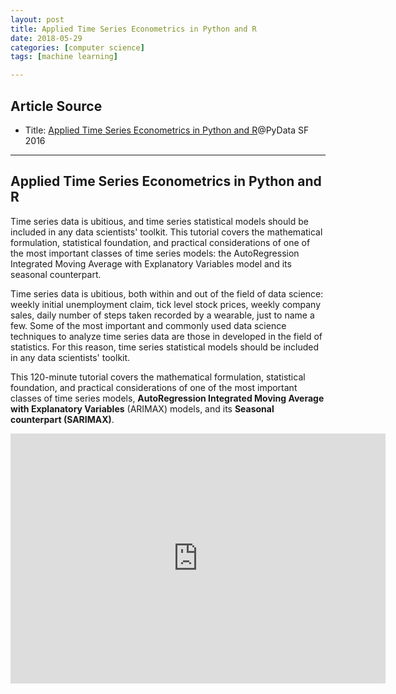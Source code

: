 ```yaml
---
layout: post
title: Applied Time Series Econometrics in Python and R
date: 2018-05-29
categories: [computer science]
tags: [machine learning]

---
```


## Article Source
* Title: [Applied Time Series Econometrics in Python and R](https://www.youtube.com/watch?v=tJ-O3hk1vRw)@PyData SF 2016

---

## Applied Time Series Econometrics in Python and R

Time series data is ubitious, and time series statistical models should be included in any data scientists' toolkit. This tutorial covers the mathematical formulation, statistical foundation, and practical considerations of one of the most important classes of time series models: the AutoRegression Integrated Moving Average with Explanatory Variables model and its seasonal counterpart.

Time series data is ubitious, both within and out of the field of data science: weekly initial unemployment claim, tick level stock prices, weekly company sales, daily number of steps taken recorded by a wearable, just to name a few. Some of the most important and commonly used data science techniques to analyze time series data are those in developed in the field of statistics. For this reason, time series statistical models should be included in any data scientists' toolkit.

This 120-minute tutorial covers the mathematical formulation, statistical foundation, and practical considerations of one of the most important classes of time series models, **AutoRegression Integrated Moving Average with Explanatory Variables** (ARIMAX) models, and its **Seasonal counterpart (SARIMAX)**.

<iframe width="600" height="400" src="https://www.youtube.com/embed/tJ-O3hk1vRw" frameborder="0" allow="autoplay; encrypted-media" allowfullscreen></iframe>
